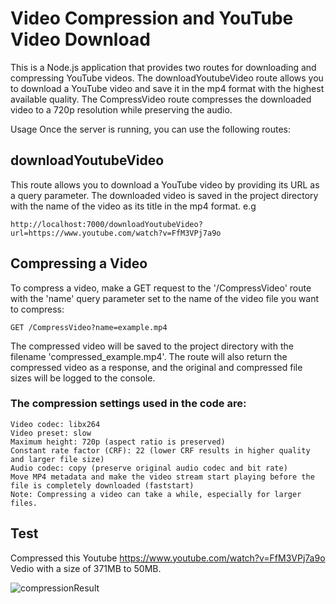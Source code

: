 # Video Compression and YouTube Video Download
This is a Node.js application that provides two routes for downloading and compressing YouTube videos. The downloadYoutubeVideo route allows you to download a YouTube video and save it in the mp4 format with the highest available quality. The CompressVideo route compresses the downloaded video to a 720p resolution while preserving the audio.

Usage
Once the server is running, you can use the following routes:

## downloadYoutubeVideo

This route allows you to download a YouTube video by providing its URL as a query parameter. The downloaded video is saved in the project directory with the name of the video as its title in the mp4 format.
e.g
```
http://localhost:7000/downloadYoutubeVideo?url=https://www.youtube.com/watch?v=FfM3VPj7a9o
```
## Compressing a Video
To compress a video, make a GET request to the '/CompressVideo' route with the 'name' query parameter set to the name of the video file you want to compress:

```
GET /CompressVideo?name=example.mp4
```
The compressed video will be saved to the project directory with the filename 'compressed_example.mp4'. The route will also return the compressed video as a response, and the original and compressed file sizes will be logged to the console.

### The compression settings used in the code are:
```
Video codec: libx264
Video preset: slow
Maximum height: 720p (aspect ratio is preserved)
Constant rate factor (CRF): 22 (lower CRF results in higher quality and larger file size)
Audio codec: copy (preserve original audio codec and bit rate)
Move MP4 metadata and make the video stream start playing before the file is completely downloaded (faststart)
Note: Compressing a video can take a while, especially for larger files.
```

## Test
Compressed this Youtube https://www.youtube.com/watch?v=FfM3VPj7a9o Vedio with a size of 371MB to 50MB.

![compressionResult](https://user-images.githubusercontent.com/122678904/227639370-ab0d82bb-d3a9-40fd-8deb-758d628839bc.png)
